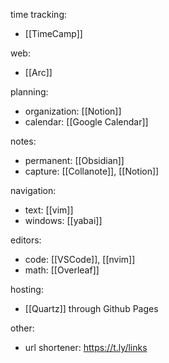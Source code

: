 time tracking:
- [[TimeCamp]]

web:
- [[Arc]]

planning:
- organization: [[Notion]]
- calendar: [[Google Calendar]]

notes:
- permanent: [[Obsidian]]
- capture: [[Collanote]], [[Notion]] 

navigation:
- text: [[vim]]
- windows: [[yabai]]

editors:
- code: [[VSCode]], [[nvim]]
- math: [[Overleaf]]

hosting:
- [[Quartz]] through Github Pages

other:
- url shortener: https://t.ly/links
